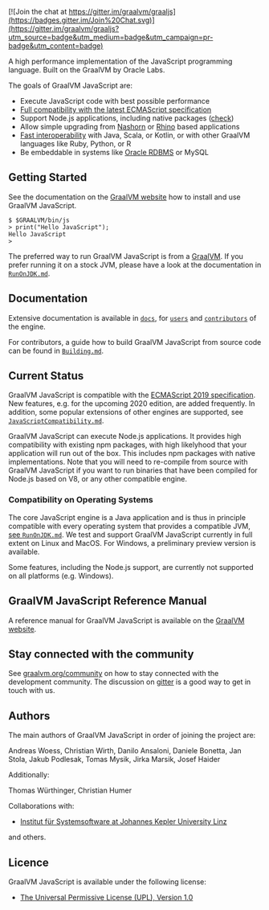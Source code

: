 [![Join the chat at https://gitter.im/graalvm/graaljs](https://badges.gitter.im/Join%20Chat.svg)](https://gitter.im/graalvm/graaljs?utm_source=badge&utm_medium=badge&utm_campaign=pr-badge&utm_content=badge)

A high performance implementation of the JavaScript programming language.
Built on the GraalVM by Oracle Labs.

The goals of GraalVM JavaScript are:

* Execute JavaScript code with best possible performance
* [Full compatibility with the latest ECMAScript specification](docs/user/JavaScriptCompatibility.md)
* Support Node.js applications, including native packages ([check](https://www.graalvm.org/docs/reference-manual/compatibility/))
* Allow simple upgrading from [Nashorn](docs/user/NashornMigrationGuide.md) or [Rhino](docs/user/RhinoMigrationGuide.md) based applications
* [Fast interoperability](https://www.graalvm.org/docs/reference-manual/polyglot/) with Java, Scala, or Kotlin, or with other GraalVM languages like Ruby, Python, or R
* Be embeddable in systems like [Oracle RDBMS](https://oracle.github.io/oracle-db-mle/) or MySQL


## Getting Started
See the documentation on the [GraalVM website](https://www.graalvm.org/docs/getting-started/) how to install and use GraalVM JavaScript.

```
$ $GRAALVM/bin/js
> print("Hello JavaScript");
Hello JavaScript
>
```

The preferred way to run GraalVM JavaScript is from a [GraalVM](https://www.graalvm.org/downloads/).
If you prefer running it on a stock JVM, please have a look at the documentation in [`RunOnJDK.md`](docs/user/RunOnJDK.md).

## Documentation

Extensive documentation is available in [`docs`](docs), for [`users`](docs/user) and [`contributors`](docs/contributor) of the engine.

For contributors, a guide how to build GraalVM JavaScript from source code can be found in [`Building.md`](docs/Building.md).

## Current Status

GraalVM JavaScript is compatible with the [ECMAScript 2019 specification](http://www.ecma-international.org/ecma-262/10.0/index.html).
New features, e.g. for the upcoming 2020 edition, are added frequently.
In addition, some popular extensions of other engines are supported, see [`JavaScriptCompatibility.md`](docs/user/JavaScriptCompatibility.md).

GraalVM JavaScript can execute Node.js applications.
It provides high compatibility with existing npm packages, with high likelyhood that your application will run out of the box.
This includes npm packages with native implementations.
Note that you will need to re-compile from source with GraalVM JavaScript if you want to run binaries that have been compiled for Node.js based on V8, or any other compatible engine.

### Compatibility on Operating Systems

The core JavaScript engine is a Java application and is thus in principle compatible with every operating system that provides a compatible JVM, [see `RunOnJDK.md`](docs/user/RunOnJDK.md).
We test and support GraalVM JavaScript currently in full extent on Linux and MacOS.
For Windows, a preliminary preview version is available.

Some features, including the Node.js support, are currently not supported on all platforms (e.g. Windows).

## GraalVM JavaScript Reference Manual

A reference manual for GraalVM JavaScript is available on the [GraalVM website](https://www.graalvm.org/docs/reference-manual/languages/js/).

## Stay connected with the community

See [graalvm.org/community](https://www.graalvm.org/community/) on how to stay connected with the development community.
The discussion on [gitter](https://gitter.im/graalvm/graal-core) is a good way to get in touch with us.

## Authors

The main authors of GraalVM JavaScript in order of joining the project are:

Andreas Woess, Christian Wirth, Danilo Ansaloni, Daniele Bonetta, Jan Stola, Jakub Podlesak, Tomas Mysik, Jirka Marsik, Josef Haider

Additionally:

Thomas Würthinger, Christian Humer

Collaborations with:

* [Institut für Systemsoftware at Johannes Kepler University Linz](http://ssw.jku.at)

and others.

## Licence

GraalVM JavaScript is available under the following license:

* [The Universal Permissive License (UPL), Version 1.0](https://opensource.org/licenses/UPL)



